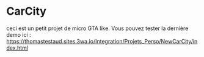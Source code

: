 # CarCity
ceci est un petit projet de micro GTA like.
Vous pouvez tester la dernière demo ici :
https://thomastestaud.sites.3wa.io/Integration/Projets_Perso/NewCarCity/index.html
